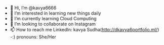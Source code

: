 - 👋 Hi, I’m @kavya6666
- 👀 I’m interested in learning new things daily
- 🌱 I’m currently learning Cloud Computing
- 💞️ I’m looking to collaborate on Instagram
- 📫 How to reach me LinkedIn: kavya Sudha(http://dkavya6portfolio.ml/)
-:) pronouns: She/Her
<!---
kavya6666/kavya6666 is a ✨ special ✨ repository because its `README.md` (this file) appears on your GitHub profile.
You can click the Preview link to take a look at your changes.
--->
